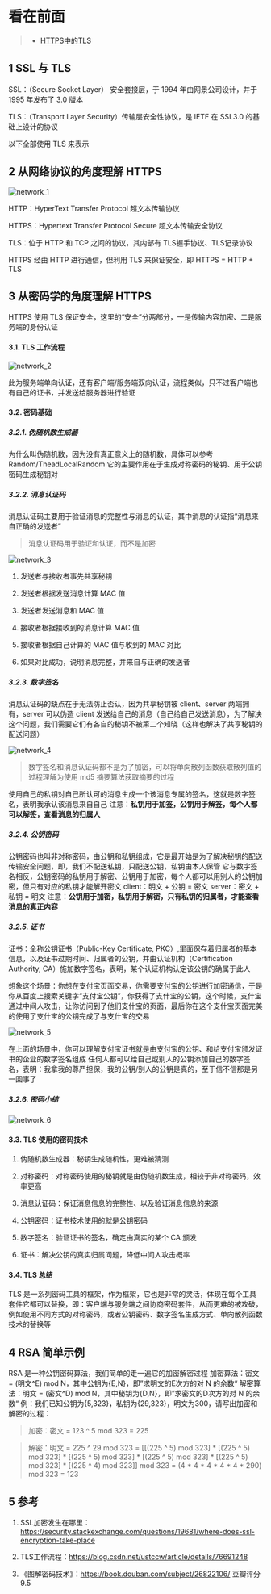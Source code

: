 看在前面
====

> * <a href="https://github.com/Snailclimb/JavaGuide/blob/master/docs/network/HTTPS%E4%B8%AD%E7%9A%84TLS.md">HTTPS中的TLS</a>

1 SSL 与 TLS
------

SSL：（Secure Socket Layer） 安全套接层，于 1994 年由网景公司设计，并于 1995 年发布了 3.0 版本

TLS：（Transport Layer Security）传输层安全性协议，是 IETF 在 SSL3.0 的基础上设计的协议

以下全部使用 TLS 来表示

2 从网络协议的角度理解 HTTPS
------

![network_1]()

HTTP：HyperText Transfer Protocol 超文本传输协议

HTTPS：Hypertext Transfer Protocol Secure 超文本传输安全协议

TLS：位于 HTTP 和 TCP 之间的协议，其内部有 TLS握手协议、TLS记录协议

HTTPS 经由 HTTP 进行通信，但利用 TLS 来保证安全，即 HTTPS = HTTP + TLS

3 从密码学的角度理解 HTTPS
------

HTTPS 使用 TLS 保证安全，这里的“安全”分两部分，一是传输内容加密、二是服务端的身份认证

<h4>3.1. TLS 工作流程</h4>

![network_2]()

此为服务端单向认证，还有客户端/服务端双向认证，流程类似，只不过客户端也有自己的证书，并发送给服务器进行验证

<h4>3.2. 密码基础</h4>

<h5>3.2.1. 伪随机数生成器</h5>

为什么叫伪随机数，因为没有真正意义上的随机数，具体可以参考 Random/TheadLocalRandom
它的主要作用在于生成对称密码的秘钥、用于公钥密码生成秘钥对

<h5>3.2.2. 消息认证码</h5>

消息认证码主要用于验证消息的完整性与消息的认证，其中消息的认证指“消息来自正确的发送者”

> 消息认证码用于验证和认证，而不是加密

![network_3]()

1. 发送者与接收者事先共享秘钥

2. 发送者根据发送消息计算 MAC 值

3. 发送者发送消息和 MAC 值

4. 接收者根据接收到的消息计算 MAC 值

5. 接收者根据自己计算的 MAC 值与收到的 MAC 对比

6. 如果对比成功，说明消息完整，并来自与正确的发送者

<h5>3.2.3. 数字签名</h5>

消息认证码的缺点在于无法防止否认，因为共享秘钥被 client、server 两端拥有，server 可以伪造 client 发送给自己的消息（自己给自己发送消息），为了解决这个问题，我们需要它们有各自的秘钥不被第二个知晓（这样也解决了共享秘钥的配送问题）

![network_4]()

> 数字签名和消息认证码都不是为了加密，可以将单向散列函数获取散列值的过程理解为使用 md5 摘要算法获取摘要的过程

使用自己的私钥对自己所认可的消息生成一个该消息专属的签名，这就是数字签名，表明我承认该消息来自自己
注意：**私钥用于加签，公钥用于解签，每个人都可以解签，查看消息的归属人**

<h5>3.2.4. 公钥密码</h5>

公钥密码也叫非对称密码，由公钥和私钥组成，它是最开始是为了解决秘钥的配送传输安全问题，即，我们不配送私钥，只配送公钥，私钥由本人保管
它与数字签名相反，公钥密码的私钥用于解密、公钥用于加密，每个人都可以用别人的公钥加密，但只有对应的私钥才能解开密文
client：明文 + 公钥 = 密文
server：密文 + 私钥 = 明文
注意：**公钥用于加密，私钥用于解密，只有私钥的归属者，才能查看消息的真正内容**

<h5>3.2.5. 证书</h5>

证书：全称公钥证书（Public-Key Certificate, PKC）,里面保存着归属者的基本信息，以及证书过期时间、归属者的公钥，并由认证机构（Certification Authority, CA）施加数字签名，表明，某个认证机构认定该公钥的确属于此人

想象这个场景：你想在支付宝页面交易，你需要支付宝的公钥进行加密通信，于是你从百度上搜索关键字“支付宝公钥”，你获得了支什宝的公钥，这个时候，支什宝通过中间人攻击，让你访问到了他们支什宝的页面，最后你在这个支什宝页面完美的使用了支什宝的公钥完成了与支什宝的交易 

![network_5]()

在上面的场景中，你可以理解支付宝证书就是由支付宝的公钥、和给支付宝颁发证书的企业的数字签名组成
任何人都可以给自己或别人的公钥添加自己的数字签名，表明：我拿我的尊严担保，我的公钥/别人的公钥是真的，至于信不信那是另一回事了

<h5>3.2.6. 密码小结</h5>

![network_6]()

<h4>3.3. TLS 使用的密码技术</h4>

1. 伪随机数生成器：秘钥生成随机性，更难被猜测

2. 对称密码：对称密码使用的秘钥就是由伪随机数生成，相较于非对称密码，效率更高

3. 消息认证码：保证消息信息的完整性、以及验证消息信息的来源

4. 公钥密码：证书技术使用的就是公钥密码

5. 数字签名：验证证书的签名，确定由真实的某个 CA 颁发

6. 证书：解决公钥的真实归属问题，降低中间人攻击概率

<h4>3.4. TLS 总结</h4>

TLS 是一系列密码工具的框架，作为框架，它也是非常的灵活，体现在每个工具套件它都可以替换，即：客户端与服务端之间协商密码套件，从而更难的被攻破，例如使用不同方式的对称密码，或者公钥密码、数字签名生成方式、单向散列函数技术的替换等

4 RSA 简单示例
------

RSA 是一种公钥密码算法，我们简单的走一遍它的加密解密过程
加密算法：密文 = (明文^E) mod N，其中公钥为{E,N}，即”求明文的E次方的对 N 的余数“
解密算法：明文 = (密文^D) mod N，其中秘钥为{D,N}，即”求密文的D次方的对 N 的余数“
例：我们已知公钥为{5,323}，私钥为{29,323}，明文为300，请写出加密和解密的过程：

> 加密：密文 = 123 ^ 5 mod 323 = 225

> 解密：明文 = 225 ^ 29 mod 323 = [[(225 ^ 5) mod 323] * [(225 ^ 5) mod 323] * [(225 ^ 5) mod 323] * [(225 ^ 5) mod 323] * [(225 ^ 5) mod 323] * [(225 ^ 4) mod 323]] mod 323 = (4 * 4 * 4 * 4 * 4 * 290) mod 323 = 123


5 参考
------

1. SSL加密发生在哪里：https://security.stackexchange.com/questions/19681/where-does-ssl-encryption-take-place

2. TLS工作流程：https://blog.csdn.net/ustccw/article/details/76691248

3. 《图解密码技术》：https://book.douban.com/subject/26822106/ 豆瓣评分 9.5


